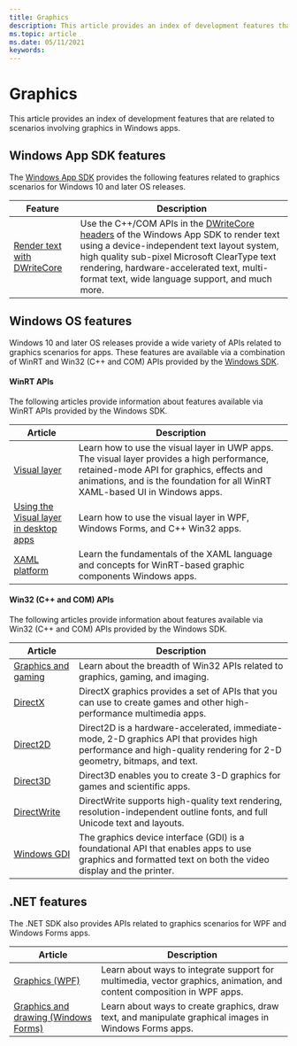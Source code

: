 ```yaml
---
title: Graphics
description: This article provides an index of development features that are related to scenarios involving graphics in Windows apps.
ms.topic: article
ms.date: 05/11/2021
keywords: 
---
```


# Graphics

This article provides an index of development features that are related to scenarios involving graphics in Windows apps.

## Windows App SDK features

The [Windows App SDK](../windows-app-sdk/index.md) provides the following features related to graphics scenarios for Windows 10 and later OS releases.

| Feature | Description |
|---------|-------------|
| [Render text with DWriteCore](../windows-app-sdk/dwritecore.md) | Use the C++/COM APIs in the [DWriteCore headers](/windows/windows-app-sdk/api/win32/_dwritecore/) of the Windows App SDK to render text using a device-independent text layout system, high quality sub-pixel Microsoft ClearType text rendering, hardware-accelerated text, multi-format text, wide language support, and much more. |

## Windows OS features

Windows 10 and later OS releases provide a wide variety of APIs related to graphics scenarios for apps. These features are available via a combination of WinRT and Win32 (C++ and COM) APIs provided by the [Windows SDK](https://developer.microsoft.com/windows/downloads/windows-sdk).

#### WinRT APIs

The following articles provide information about features available via WinRT APIs provided by the Windows SDK.

| Article | Description |
|---------|-------------|
| [Visual layer](../windows-app-sdk/composition.md) | Learn how to use the visual layer in UWP apps. The visual layer provides a high performance, retained-mode API for graphics, effects and animations, and is the foundation for all WinRT XAML-based UI in Windows apps. |
| [Using the Visual layer in desktop apps](../desktop/modernize/visual-layer-in-desktop-apps.md) | Learn how to use the visual layer in WPF, Windows Forms, and C++ Win32 apps. |
| [XAML platform](/windows/uwp/xaml-platform/) | Learn the fundamentals of the XAML language and concepts for WinRT-based graphic components Windows apps. |

#### Win32 (C++ and COM) APIs

The following articles provide information about features available via Win32 (C++ and COM) APIs provided by the Windows SDK.

| Article | Description |
|---------|-------------|
| [Graphics and gaming](/windows/desktop/graphics-and-multimedia) | Learn about the breadth of Win32 APIs related to graphics, gaming, and imaging. |
| [DirectX](/windows/desktop/getting-started-with-directx-graphics) | DirectX graphics provides a set of APIs that you can use to create games and other high-performance multimedia apps. |
| [Direct2D](/windows/desktop/direct2d/direct2d-portal) | Direct2D is a hardware-accelerated, immediate-mode, 2-D graphics API that provides high performance and high-quality rendering for 2-D geometry, bitmaps, and text. |
| [Direct3D](/windows/desktop/direct3d) | Direct3D enables you to create 3-D graphics for games and scientific apps. |
| [DirectWrite](/windows/win32/directwrite/direct-write-portal) | DirectWrite supports high-quality text rendering, resolution-independent outline fonts, and full Unicode text and layouts. |
| [Windows GDI](/windows/desktop/gdi/windows-gdi) | The graphics device interface (GDI) is a foundational API that enables apps to use graphics and formatted text on both the video display and the printer. |

## .NET features

The .NET SDK also provides APIs related to graphics scenarios for WPF and Windows Forms apps.

| Article | Description |
|---------|-------------|
| [Graphics (WPF)](/dotnet/framework/wpf/graphics-multimedia/graphics) | Learn about ways to integrate support for multimedia, vector graphics, animation, and content composition in WPF apps. |
| [Graphics and drawing (Windows Forms)](/dotnet/framework/winforms/advanced/graphics-and-drawing-in-windows-forms) | Learn about ways to create graphics, draw text, and manipulate graphical images in Windows Forms apps. |
